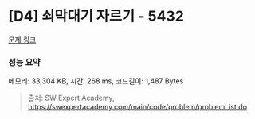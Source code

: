 # [D4] 쇠막대기 자르기 - 5432 

[문제 링크](https://swexpertacademy.com/main/code/problem/problemDetail.do?contestProbId=AWVl47b6DGMDFAXm) 

### 성능 요약

메모리: 33,304 KB, 시간: 268 ms, 코드길이: 1,487 Bytes



> 출처: SW Expert Academy, https://swexpertacademy.com/main/code/problem/problemList.do